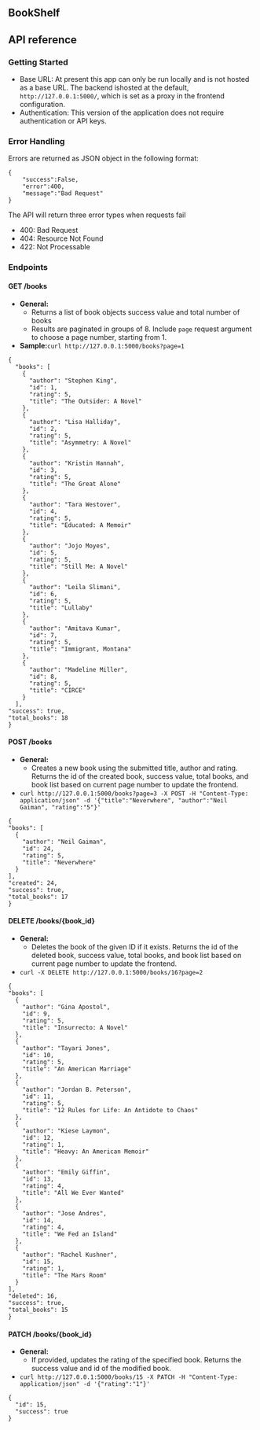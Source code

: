 BookShelf
---------

## API reference

### Getting Started
- Base URL: At present this app can only be run locally and is not hosted as a base URL. The backend ishosted at the default,
`http://127.0.0.1:5000/`, which is set as a proxy in the frontend configuration.
- Authentication: This version of the application does not require authentication or API keys.

### Error Handling
Errors are returned as JSON object in the following format:
```
{
    "success":False,
    "error":400,
    "message":"Bad Request"
}
```

The API will return three error types when requests fail

* 400: Bad Request
* 404: Resource Not Found
* 422: Not Processable

### Endpoints

#### GET /books
* **General:**
  * Returns a list of book objects success value and total number of books
  * Results are paginated in groups of 8. Include `page` request argument to choose a page number, starting from 1.
* **Sample:**`curl http://127.0.0.1:5000/books?page=1`
```
{
  "books": [
    {
      "author": "Stephen King",
      "id": 1,
      "rating": 5,
      "title": "The Outsider: A Novel"
    },
    {
      "author": "Lisa Halliday",
      "id": 2,
      "rating": 5,
      "title": "Asymmetry: A Novel"
    },
    {
      "author": "Kristin Hannah",
      "id": 3,
      "rating": 5,
      "title": "The Great Alone"
    },
    {
      "author": "Tara Westover",
      "id": 4,
      "rating": 5,
      "title": "Educated: A Memoir"
    },
    {
      "author": "Jojo Moyes",
      "id": 5,
      "rating": 5,
      "title": "Still Me: A Novel"
    },
    {
      "author": "Leila Slimani",
      "id": 6,
      "rating": 5,
      "title": "Lullaby"
    },
    {
      "author": "Amitava Kumar",
      "id": 7,
      "rating": 5,
      "title": "Immigrant, Montana"
    },
    {
      "author": "Madeline Miller",
      "id": 8,
      "rating": 5,
      "title": "CIRCE"
    }
  ],
"success": true,
"total_books": 18
}
```
#### POST /books
* **General:**
    * Creates a new book using the submitted title, author and rating. Returns the id of the created book, success value, total books, and book list based on current page number to update the frontend.
* `curl http://127.0.0.1:5000/books?page=3 -X POST -H "Content-Type: application/json" -d '{"title":"Neverwhere", "author":"Neil Gaiman", "rating":"5"}'`
```
{
"books": [
  {
    "author": "Neil Gaiman",
    "id": 24,
    "rating": 5,
    "title": "Neverwhere"
  }
],
"created": 24,
"success": true,
"total_books": 17
}
```
#### DELETE /books/{book_id}
* **General:**
    * Deletes the book of the given ID if it exists. Returns the id of the deleted book, success value, total books, and book list based on current page number to update the frontend.
* `curl -X DELETE http://127.0.0.1:5000/books/16?page=2`
```
{
"books": [
  {
    "author": "Gina Apostol",
    "id": 9,
    "rating": 5,
    "title": "Insurrecto: A Novel"
  },
  {
    "author": "Tayari Jones",
    "id": 10,
    "rating": 5,
    "title": "An American Marriage"
  },
  {
    "author": "Jordan B. Peterson",
    "id": 11,
    "rating": 5,
    "title": "12 Rules for Life: An Antidote to Chaos"
  },
  {
    "author": "Kiese Laymon",
    "id": 12,
    "rating": 1,
    "title": "Heavy: An American Memoir"
  },
  {
    "author": "Emily Giffin",
    "id": 13,
    "rating": 4,
    "title": "All We Ever Wanted"
  },
  {
    "author": "Jose Andres",
    "id": 14,
    "rating": 4,
    "title": "We Fed an Island"
  },
  {
    "author": "Rachel Kushner",
    "id": 15,
    "rating": 1,
    "title": "The Mars Room"
  }
],
"deleted": 16,
"success": true,
"total_books": 15
}
```
#### PATCH /books/{book_id}
* **General:**
    * If provided, updates the rating of the specified book. Returns the success value and id of the modified book.
* `curl http://127.0.0.1:5000/books/15 -X PATCH -H "Content-Type: application/json" -d '{"rating":"1"}'`
``` 
{ 
  "id": 15,
  "success": true
}
```
